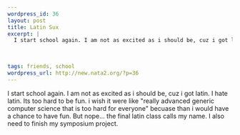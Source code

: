 ```yaml
--- 
wordpress_id: 36
layout: post
title: Latin Sux
excerpt: |
  I start school again. I am not as excited as i should be, cuz i got latin. I hate latin. Its too hard to be fun. i wish it were like "really advanced generic computer science that is too hard for everyone" becuase than i would have a chance to have fun. But nope... the final latin class calls my name. I also need to finish my symposium project. 
  
  

tags: friends, school
wordpress_url: http://new.nata2.org/?p=36
---
```

I start school again. I am not as excited as i should be, cuz i got latin. I hate latin. Its too hard to be fun. i wish it were like "really advanced generic computer science that is too hard for everyone" becuase than i would have a chance to have fun. But nope... the final latin class calls my name. I also need to finish my symposium project. 


